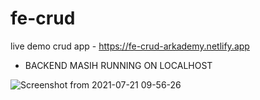 # fe-crud

live demo crud app - https://fe-crud-arkademy.netlify.app

- BACKEND MASIH RUNNING ON LOCALHOST
 
![Screenshot from 2021-07-21 09-56-26](https://user-images.githubusercontent.com/72371119/126423529-c1fc432f-ca84-4cf7-a39d-d9d66e989e6e.png)

